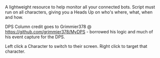 A lightweight resource to help monitor all your connected bots.  Script must run on all characters, giving you a Heads Up on who's where, what, when and how.

DPS Column credit goes to Grimmier378 @ https://github.com/grimmier378/MyDPS - borrowed his logic and much of his event capture for the DPS.

Left click a Character to switch to their screen.  Right click to target that character.
